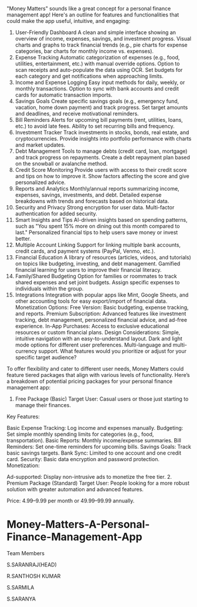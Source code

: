 
"Money Matters" sounds like a great concept for a personal finance management app! Here's an outline for features and functionalities that could make the app useful, intuitive, and engaging:

1. User-Friendly Dashboard
A clean and simple interface showing an overview of income, expenses, savings, and investment progress.
Visual charts and graphs to track financial trends (e.g., pie charts for expense categories, bar charts for monthly income vs. expenses).
2. Expense Tracking
Automatic categorization of expenses (e.g., food, utilities, entertainment, etc.) with manual override options.
Option to scan receipts and auto-populate the data using OCR.
Set budgets for each category and get notifications when approaching limits.
3. Income and Expense Logging
Easy input methods for daily, weekly, or monthly transactions.
Option to sync with bank accounts and credit cards for automatic transaction imports.
4. Savings Goals
Create specific savings goals (e.g., emergency fund, vacation, home down payment) and track progress.
Set target amounts and deadlines, and receive motivational reminders.
5. Bill Reminders
Alerts for upcoming bill payments (rent, utilities, loans, etc.) to avoid late fees.
Ability to set recurring bills and frequency.
6. Investment Tracker
Track investments in stocks, bonds, real estate, and cryptocurrencies.
Provide insights into portfolio performance with charts and market updates.
7. Debt Management
Tools to manage debts (credit card, loan, mortgage) and track progress on repayments.
Create a debt repayment plan based on the snowball or avalanche method.
8. Credit Score Monitoring
Provide users with access to their credit score and tips on how to improve it.
Show factors affecting the score and give personalized advice.
9. Reports and Analytics
Monthly/annual reports summarizing income, expenses, savings, investments, and debt.
Detailed expense breakdowns with trends and forecasts based on historical data.
10. Security and Privacy
Strong encryption for user data.
Multi-factor authentication for added security.
11. Smart Insights and Tips
AI-driven insights based on spending patterns, such as "You spent 15% more on dining out this month compared to last."
Personalized financial tips to help users save money or invest better.
12. Multiple Account Linking
Support for linking multiple bank accounts, credit cards, and payment systems (PayPal, Venmo, etc.).
13. Financial Education
A library of resources (articles, videos, and tutorials) on topics like budgeting, investing, and debt management.
Gamified financial learning for users to improve their financial literacy.
14. Family/Shared Budgeting
Option for families or roommates to track shared expenses and set joint budgets.
Assign specific expenses to individuals within the group.
15. Integrations
Integration with popular apps like Mint, Google Sheets, and other accounting tools for easy export/import of financial data.
Monetization Options:
Free Version: Basic budgeting, expense tracking, and reports.
Premium Subscription: Advanced features like investment tracking, debt management, personalized financial advice, and ad-free experience.
In-App Purchases: Access to exclusive educational resources or custom financial plans.
Design Considerations:
Simple, intuitive navigation with an easy-to-understand layout.
Dark and light mode options for different user preferences.
Multi-language and multi-currency support.
What features would you prioritize or adjust for your specific target audience?

To offer flexibility and cater to different user needs, Money Matters could feature tiered packages that align with various levels of functionality. Here’s a breakdown of potential pricing packages for your personal finance management app:

1. Free Package (Basic)
Target User: Casual users or those just starting to manage their finances.

Key Features:

Basic Expense Tracking: Log income and expenses manually.
Budgeting: Set simple monthly spending limits for categories (e.g., food, transportation).
Basic Reports: Monthly income/expense summaries.
Bill Reminders: Set one-time reminders for upcoming bills.
Savings Goals: Track basic savings targets.
Bank Sync: Limited to one account and one credit card.
Security: Basic data encryption and password protection.
Monetization:

Ad-supported: Display non-intrusive ads to monetize the free tier.
2. Premium Package (Standard)
Target User: People looking for a more robust solution with greater automation and advanced features.

Price: $4.99–$9.99 per month or $49.99–$99.99 annually.




# Money-Matters-A-Personal-Finance-Management-App
Team Members

S.SARANRAJ(HEAD)

R.SANTHOSH KUMAR

S.SARMILA

S.SARANYA
